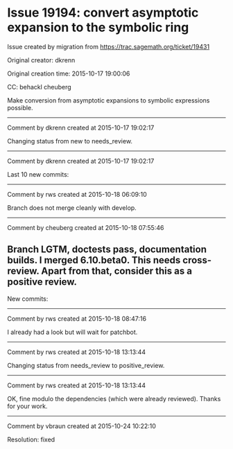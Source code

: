 # Issue 19194: convert asymptotic expansion to the symbolic ring

Issue created by migration from https://trac.sagemath.org/ticket/19431

Original creator: dkrenn

Original creation time: 2015-10-17 19:00:06

CC:  behackl cheuberg

Make conversion from asymptotic expansions to symbolic expressions possible.


---

Comment by dkrenn created at 2015-10-17 19:02:17

Changing status from new to needs_review.


---

Comment by dkrenn created at 2015-10-17 19:02:17

Last 10 new commits:


---

Comment by rws created at 2015-10-18 06:09:10

Branch does not merge cleanly with develop.


---

Comment by cheuberg created at 2015-10-18 07:55:46

Branch LGTM, doctests pass, documentation builds.
I merged 6.10.beta0. This needs cross-review. Apart from that, consider this as a positive review.
----
New commits:


---

Comment by rws created at 2015-10-18 08:47:16

I already had a look but will wait for patchbot.


---

Comment by rws created at 2015-10-18 13:13:44

Changing status from needs_review to positive_review.


---

Comment by rws created at 2015-10-18 13:13:44

OK, fine modulo the dependencies (which were already reviewed). Thanks for your work.


---

Comment by vbraun created at 2015-10-24 10:22:10

Resolution: fixed
